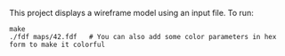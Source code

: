 This project displays a wireframe model using an input file.
To run:
```
make
./fdf maps/42.fdf	# You can also add some color parameters in hex form to make it colorful
```
